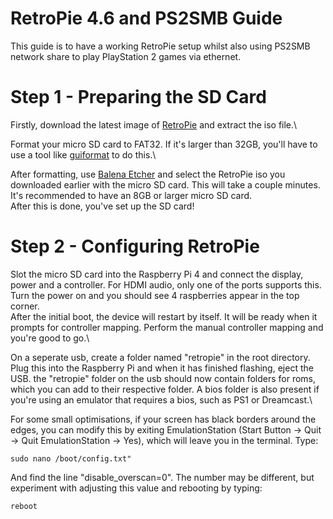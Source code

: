 # RetroPie 4.6 and PS2SMB Guide

This guide is to have a working RetroPie setup whilst also using PS2SMB network 
share to play PlayStation 2 games via ethernet. 

# Step 1 - Preparing the SD Card

Firstly, download the latest image of [RetroPie](https://retropie.org.uk/download/) and extract the iso file.\

Format your micro SD card to FAT32. If it's larger than 32GB, you'll have to use a tool 
like [guiformat](http://www.ridgecrop.demon.co.uk/index.htm?guiformat.htm) to do this.\

After formatting, use [Balena Etcher](https://www.balena.io/etcher/) and select the RetroPie 
iso you downloaded earlier with the micro SD card. This will take a couple minutes. It's recommended 
to have an 8GB or larger micro SD card.\
After this is done, you've set up the SD card!

# Step 2 - Configuring RetroPie

Slot the micro SD card into the Raspberry Pi 4 and connect the display, power and a controller.
For HDMI audio, only one of the ports supports this. Turn the power on and you should see 4 raspberries 
appear in the top corner.\
After the initial boot, the device will restart by itself. It will be ready when it prompts for controller 
mapping. Perform the manual controller mapping and you're good to go.\

On a seperate usb, create a folder named "retropie" in the root directory. Plug this into the 
Raspberry Pi and when it has finished flashing, eject the USB. the "retropie" folder on the usb should now 
contain folders for roms, which you can add to their respective folder. A bios folder is also present if 
you're using an emulator that requires a bios, such as PS1 or Dreamcast.\

For some small optimisations, if your screen has black borders around the edges, you can modify this by 
exiting EmulationStation (Start Button -> Quit -> Quit EmulationStation -> Yes), which will leave you in 
the terminal. Type:
```
sudo nano /boot/config.txt"
```
And find the line "disable_overscan=0". The number may be different, but experiment with adjusting this value and rebooting by typing:
```
reboot
```


